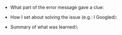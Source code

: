 - What part of the error message gave a clue:

- How I set about solving the issue (e.g.: I Googled):

- Summary of what was learned:\

